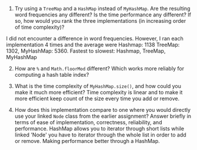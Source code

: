 1. Try using a `TreeMap` and a `HashMap` instead of `MyHashMap`. Are the resulting word frequencies any different?
Is the time performance any different? If so, how would you rank the three implementations (in increasing order of time complexity)?

I did not encounter a difference in word frequencies. However, I ran each implementation 4 times and the average were Hashmap: 1138 TreeMap: 1302, MyHashMap: 5360.
Fastest to slowest: Hashmap, TreeMap, MyHashMap

2. How are `%` and `Math.floorMod` different? Which works more reliably for computing a hash table index?

3. What is the time complexity of `MyHashMap.size()`, and how could you make it much more efficient?
Time complexity is linear and to make it more efficient keep count of the size every time you add or remove.

4. How does this implementation compare to one where you would directly use your linked `Node` class from the earlier assignment?
Answer briefly in terms of ease of implementation, correctness, reliability, and performance.
HashMap allows you to iterator through short lists while linked 'Node' you have to iterator through the whole list in order to add or remove. Making performance better
through a HashMap.